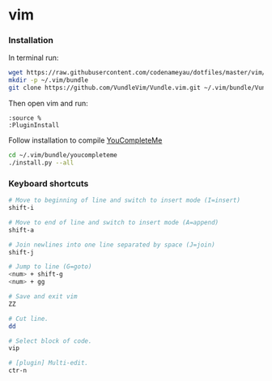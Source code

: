 # vim

### Installation

In terminal run:
```bash
wget https://raw.githubusercontent.com/codenameyau/dotfiles/master/vim/.vimrc ~/.vimrc
mkdir -p ~/.vim/bundle
git clone https://github.com/VundleVim/Vundle.vim.git ~/.vim/bundle/Vundle.vim
```

Then open vim and run:
```vim
:source %
:PluginInstall
```

Follow installation to compile [YouCompleteMe](https://github.com/valloric/youcompleteme#installation)
```bash
cd ~/.vim/bundle/youcompleteme
./install.py --all
```

### Keyboard shortcuts

```bash
# Move to beginning of line and switch to insert mode (I=insert)
shift-i

# Move to end of line and switch to insert mode (A=append)
shift-a

# Join newlines into one line separated by space (J=join)
shift-j

# Jump to line (G=goto)
<num> + shift-g
<num> + gg

# Save and exit vim
ZZ

# Cut line.
dd

# Select block of code.
vip

# [plugin] Multi-edit.
ctr-n
```

